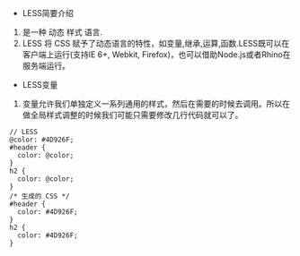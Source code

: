 - LESS简要介绍
1. 是一种 动态 样式 语言.
2. LESS 将 CSS 赋予了动态语言的特性，如变量,继承,运算,函数.LESS既可以在客户端上运行(支持IE 6+, Webkit, Firefox)，也可以借助Node.js或者Rhino在服务端运行。
- LESS变量
1. 变量允许我们单独定义一系列通用的样式，然后在需要的时候去调用。所以在做全局样式调整的时候我们可能只需要修改几行代码就可以了。
```
// LESS
@color: #4D926F;
#header {
  color: @color;
}
h2 {
  color: @color;
}
/* 生成的 CSS */
#header {
  color: #4D926F;
}
h2 {
  color: #4D926F;
}
```
